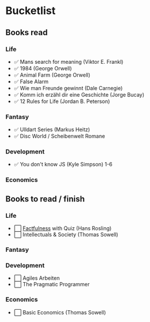 # Bucketlist



## Books read
### Life
- :white_check_mark: Mans search for meaning (Viktor E. Frankl)
- :white_check_mark: 1984 (George Orwell)
- :white_check_mark: Animal Farm (George Orwell)
- :white_check_mark: False Alarm 
- :white_check_mark: Wie man Freunde gewinnt (Dale Carnegie) 
- :white_check_mark: Komm ich erzähl dir eine Geschichte (Jorge Bucay)
- :white_check_mark: 12 Rules for Life (Jordan B. Peterson)

### Fantasy
- :white_check_mark: Ulldart Series (Markus Heitz)
- :white_check_mark: Disc World / Scheibenwelt Romane

### Development
- :white_check_mark: You don't know JS (Kyle Simpson) 1-6

### Economics

## Books to read / finish
### Life

- :white_large_square: [Factfulness](/books/factfulness.md) with Quiz (Hans Rosling)
- :white_large_square: Intellectuals & Society (Thomas Sowell)

### Fantasy

### Development
- :white_large_square: Agiles Arbeiten
- :white_large_square: The Pragmatic Programmer

### Economics
- :white_large_square: Basic Economics (Thomas Sowell)